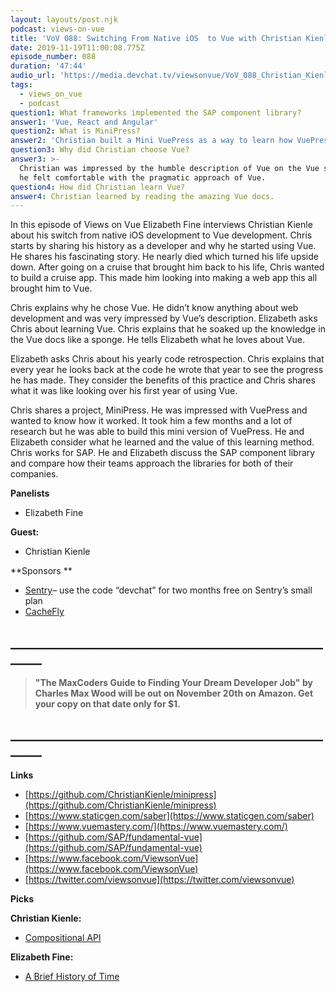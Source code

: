 ```yaml
---
layout: layouts/post.njk
podcast: views-on-vue
title: 'VoV 088: Switching From Native iOS  to Vue with Christian Kienle'
date: 2019-11-19T11:00:08.775Z
episode_number: 088
duration: '47:44'
audio_url: 'https://media.devchat.tv/viewsonvue/VoV_088_Christian_Kienle.mp3'
tags:
  - views_on_vue
  - podcast
question1: What frameworks implemented the SAP component library?
answer1: 'Vue, React and Angular'
question2: What is MiniPress?
answer2: 'Christian built a Mini VuePress as a way to learn how VuePress works. '
question3: Why did Christian choose Vue?
answer3: >-
  Christian was impressed by the humble description of Vue on the Vue site and
  he felt comfortable with the pragmatic approach of Vue.
question4: How did Christian learn Vue?
answer4: Christian learned by reading the amazing Vue docs.
---
```

In this episode of Views on Vue Elizabeth Fine interviews Christian Kienle about his switch from native iOS development to Vue development. Chris starts by sharing his history as a developer and why he started using Vue. He shares his fascinating story. He nearly died which turned his life upside down. After going on a cruise that brought him back to his life, Chris wanted to build a cruise app. This made him looking into making a web app this all brought him to Vue. 

Chris explains why he chose Vue. He didn’t know anything about web development and was very impressed by Vue’s description.  Elizabeth asks Chris about learning Vue. Chris explains that he soaked up the knowledge in the Vue docs like a sponge. He tells Elizabeth what he loves about Vue.

Elizabeth asks Chris about his yearly code retrospection. Chris explains that every year he looks back at the code he wrote that year to see the progress he has made. They consider the benefits of this practice and Chris shares what it was like looking over his first year of using Vue. 

Chris shares a project, MiniPress. He was impressed with VuePress and wanted to know how it worked. It took him a few months and a lot of research but he was able to build this mini version of VuePress. He and Elizabeth consider what he learned and the value of this learning method. Chris works for SAP. He and Elizabeth discuss the SAP component library and compare how their teams approach the libraries for both of their companies.


**Panelists**

- Elizabeth Fine

**Guest:**

- Christian Kienle

**Sponsors  **

- [Sentry](http://sentry.io/)–  use the code “devchat” for two months free on Sentry’s small plan
- [CacheFly](https://www.cachefly.com/)

## **\_\_\_\_\_\_\_\_\_\_\_\_\_\_\_\_\_\_\_\_\_\_\_\_\_\_\_\_\_\_\_\_\_\_\_\_\_\_\_\_\_\_\_\_\_\_\_\_\_\_\_\_\_\__**

> **"The MaxCoders Guide to Finding Your Dream Developer Job" by Charles Max Wood will be out on November 20th on Amazon.  Get your copy on that date only for $1.**

## **\_\_\_\_\_\_\_\_\_\_\_\_\_\_\_\_\_\_\_\_\_\_\_\_\_\_\_\_\_\_\_\_\_\_\_\_\_\_\_\_\_\_\_\_\_\_\_\_\_\_\_\_\_\__**
**Links**

- [https://github.com/ChristianKienle/minipress](https://github.com/ChristianKienle/minipress)
- [https://www.staticgen.com/saber](https://www.staticgen.com/saber)
- [https://www.vuemastery.com/](https://www.vuemastery.com/)
- [https://github.com/SAP/fundamental-vue](https://github.com/SAP/fundamental-vue)
- [https://www.facebook.com/ViewsonVue](https://www.facebook.com/ViewsonVue)
- [https://twitter.com/viewsonvue](https://twitter.com/viewsonvue)

**Picks**

**Christian Kienle:**

- [Compositional API](https://www.vuemastery.com/courses/vue-3-essentials/why-the-composition-api/)

**Elizabeth Fine:**

- [A Brief History of Time](https://www.amazon.com/Brief-History-Time-Stephen-Hawking/dp/0553380168/ref=asc_df_0553380168/?tag=hyprod-20&amp;linkCode=df0&amp;hvadid=312152840806&amp;hvpos=1o1&amp;hvnetw=g&amp;hvrand=12278142769301580698&amp;hvpone=&amp;hvptwo=&amp;hvqmt=&amp;hvdev=c&amp;hvdvcmdl=&amp;hvlocint=&amp;hvlocphy=9053130&amp;hvtargid=pla-395749124559&amp;psc=1&amp;tag=&amp;ref=&amp;adgrpid=61316181319&amp;hvpone=&amp;hvptwo=&amp;hvadid=312152840806&amp;hvpos=1o1&amp;hvnetw=g&amp;hvrand=12278142769301580698&amp;hvqmt=&amp;hvdev=c&amp;hvdvcmdl=&amp;hvlocint=&amp;hvlocphy=9053130&amp;hvtargid=pla-395749124559)
